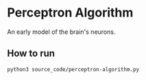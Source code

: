 # Perceptron Algorithm
An early model of the brain's neurons.

## How to run

```console
python3 source_code/perceptron-algorithm.py
```
